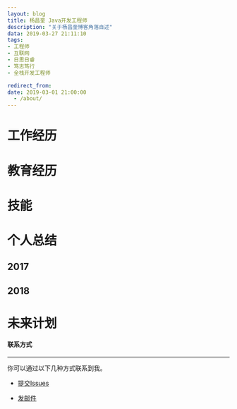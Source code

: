 ```yaml
---
layout: blog
title: 杨昌奎 Java开发工程师
description: "关于杨昌奎博客角落自述"
data: 2019-03-27 21:11:10
tags: 
- 工程师
- 互联网
- 日思日睿
- 笃志笃行
- 全栈开发工程师

redirect_from:
date: 2019-03-01 21:00:00
  - /about/
---
```


# 工作经历

# 教育经历
 
# 技能
 
# 个人总结

## 2017

## 2018

# 未来计划

#### 联系方式
******
 
你可以通过以下几种方式联系到我。

* [提交Issues](https://github.com/yangchangkui/yangchangkui.github.io/issues)
 
* [发邮件](mailto:1556974466@qq.com)

